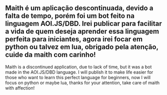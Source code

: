 Maith é um aplicação descontinuada, devido a falta de tempo, porém foi um bot feito na linguagem AOI.JS/DBD. Irei publicar para facilitar a vida de quem deseja aprender essa linguagem perfeita para iniciantes, agora irei focar em python ou talvez em lua, obrigado pela atenção, cuide da maith com carinho!
-------------------------------------------------
Maith is a discontinued application, due to lack of time, but it was a bot made in the AOI.JS/DBD language. I will publish it to make life easier for those who want to learn this perfect language for beginners, now I will focus on python or maybe lua, thanks for your attention, take care of maith with affection!
